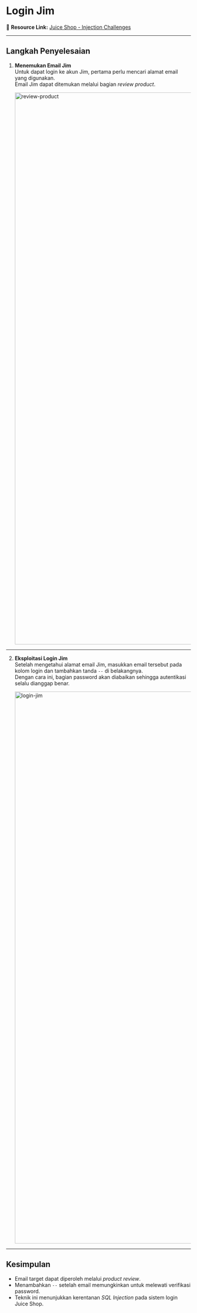 # Login Jim

🔗 **Resource Link:** [Juice Shop - Injection Challenges](https://juice-shop.herokuapp.com/#/score-board?categories=Injection&showDisabledChallenges=false)

---

## Langkah Penyelesaian

1. **Menemukan Email Jim**  
   Untuk dapat login ke akun Jim, pertama perlu mencari alamat email yang digunakan.  
   Email Jim dapat ditemukan melalui bagian *review product*.  

   <img width="1500" alt="review-product" src="https://github.com/user-attachments/assets/bffdc144-8584-465d-8a21-2d6158610eac">

---

2. **Eksploitasi Login Jim**  
   Setelah mengetahui alamat email Jim, masukkan email tersebut pada kolom login dan tambahkan tanda `--` di belakangnya.  
   Dengan cara ini, bagian password akan diabaikan sehingga autentikasi selalu dianggap benar.  

   <img width="1500" alt="login-jim" src="https://github.com/user-attachments/assets/b8fccfdf-ac3f-4ba1-aed7-2ce1e59b9503">

---

## Kesimpulan
- Email target dapat diperoleh melalui *product review*.  
- Menambahkan `--` setelah email memungkinkan untuk melewati verifikasi password.  
- Teknik ini menunjukkan kerentanan *SQL Injection* pada sistem login Juice Shop.  

